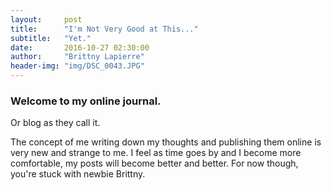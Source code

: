 ```yaml
---
layout:     post
title:      "I'm Not Very Good at This..."
subtitle:   "Yet."
date:       2016-10-27 02:30:00
author:     "Brittny Lapierre"
header-img: "img/DSC_0043.JPG"
---
```

<h3>Welcome to my online journal.</h3>
<p>Or blog as they call it.</p>
<p>The concept of me writing down my thoughts and publishing them online is very new and strange to me. I feel as time goes by and I become more comfortable, my posts will become better and better. For now though, you're stuck with newbie Brittny.</p>
<p></p>
